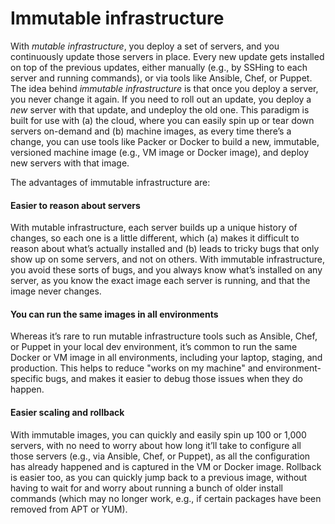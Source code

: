 # Immutable infrastructure

With _mutable infrastructure_, you deploy a set of servers, and you continuously update those servers in place. Every
new update gets installed on top of the previous updates, either manually (e.g., by SSHing to each server and running
commands), or via tools like Ansible, Chef, or Puppet. The idea behind _immutable infrastructure_ is that once you
deploy a server, you never change it again. If you need to roll out an update, you deploy a _new_ server with that
update, and undeploy the old one. This paradigm is built for use with (a) the cloud, where you can easily spin up or
tear down servers on-demand and (b) machine images, as every time there’s a change, you can use tools like Packer or
Docker to build a new, immutable, versioned machine image (e.g., VM image or Docker image), and deploy new servers with
that image.

The advantages of immutable infrastructure are:

#### Easier to reason about servers

With mutable infrastructure, each server builds up a unique history of changes, so each one is a little different,
which (a) makes it difficult to reason about what’s actually installed and (b) leads to tricky bugs that only show up
on some servers, and not on others. With immutable infrastructure, you avoid these sorts of bugs, and you always know
what’s installed on any server, as you know the exact image each server is running, and that the image never changes.

#### You can run the same images in all environments

Whereas it’s rare to run mutable infrastructure tools such as Ansible, Chef, or Puppet in your local dev environment,
it’s common to run the same Docker or VM image in all environments, including your laptop, staging, and production.
This helps to reduce "works on my machine" and environment-specific bugs, and makes it easier to debug those issues
when they do happen.

#### Easier scaling and rollback

With immutable images, you can quickly and easily spin up 100 or 1,000 servers, with no need to worry about how long
it’ll take to configure all those servers (e.g., via Ansible, Chef, or Puppet), as all the configuration has already
happened and is captured in the VM or Docker image. Rollback is easier too, as you can quickly jump back to a
previous image, without having to wait for and worry about running a bunch of older install commands (which may no
longer work, e.g., if certain packages have been removed from APT or YUM).


<!-- ##DOCS-SOURCER-START
{"sourcePlugin":"local-copier","hash":"159cda91c449de4ffd9bc29a10116c09"}
##DOCS-SOURCER-END -->
